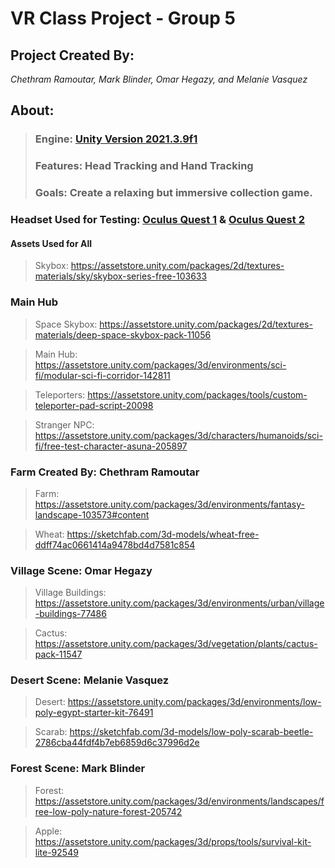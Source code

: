 # VR Class Project - Group 5
## **Project Created By:** 
_Chethram Ramoutar, Mark Blinder, Omar Hegazy, and Melanie Vasquez_

## About:


>### Engine: [Unity Version 2021.3.9f1](https://unity3d.com/get-unity/download/archive)
>### Features: Head Tracking and Hand Tracking
>### Goals: Create a relaxing but immersive collection game.

### **Headset Used for Testing:** [Oculus Quest 1](https://en.wikipedia.org/wiki/Oculus_Quest) & [Oculus Quest 2](https://www.meta.com/quest/products/quest-2/?utm_source=www.google.com&utm_medium=oculusredirect)

#### Assets Used for All
> Skybox: https://assetstore.unity.com/packages/2d/textures-materials/sky/skybox-series-free-103633
### Main Hub 
>Space Skybox: https://assetstore.unity.com/packages/2d/textures-materials/deep-space-skybox-pack-11056

>Main Hub: https://assetstore.unity.com/packages/3d/environments/sci-fi/modular-sci-fi-corridor-142811

> Teleporters: https://assetstore.unity.com/packages/tools/custom-teleporter-pad-script-20098

>Stranger NPC: https://assetstore.unity.com/packages/3d/characters/humanoids/sci-fi/free-test-character-asuna-205897
### Farm Created By: Chethram Ramoutar
> Farm: https://assetstore.unity.com/packages/3d/environments/fantasy-landscape-103573#content

> Wheat: https://sketchfab.com/3d-models/wheat-free-ddff74ac0661414a9478bd4d7581c854


### Village Scene: Omar Hegazy
> Village Buildings: https://assetstore.unity.com/packages/3d/environments/urban/village-buildings-77486

>Cactus: https://assetstore.unity.com/packages/3d/vegetation/plants/cactus-pack-11547
### Desert Scene: Melanie Vasquez
>Desert: https://assetstore.unity.com/packages/3d/environments/low-poly-egypt-starter-kit-76491


>Scarab: https://sketchfab.com/3d-models/low-poly-scarab-beetle-2786cba44fdf4b7eb6859d6c37996d2e
### Forest Scene: Mark Blinder
>Forest: https://assetstore.unity.com/packages/3d/environments/landscapes/free-low-poly-nature-forest-205742

>Apple: https://assetstore.unity.com/packages/3d/props/tools/survival-kit-lite-92549
